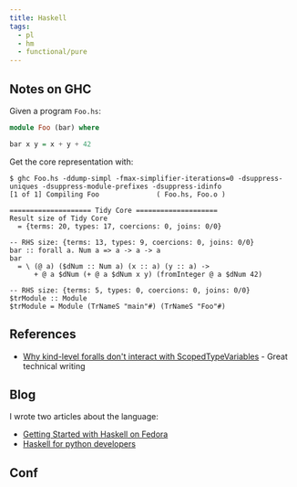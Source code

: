 ```yaml
---
title: Haskell
tags:
  - pl
  - hm
  - functional/pure
---
```


## Notes on GHC

Given a program `Foo.hs`:

```haskell
module Foo (bar) where

bar x y = x + y + 42
```

Get the core representation with:

```
$ ghc Foo.hs -ddump-simpl -fmax-simplifier-iterations=0 -dsuppress-uniques -dsuppress-module-prefixes -dsuppress-idinfo
[1 of 1] Compiling Foo              ( Foo.hs, Foo.o )

==================== Tidy Core ====================
Result size of Tidy Core
  = {terms: 20, types: 17, coercions: 0, joins: 0/0}

-- RHS size: {terms: 13, types: 9, coercions: 0, joins: 0/0}
bar :: forall a. Num a => a -> a -> a
bar
  = \ (@ a) ($dNum :: Num a) (x :: a) (y :: a) ->
      + @ a $dNum (+ @ a $dNum x y) (fromInteger @ a $dNum 42)

-- RHS size: {terms: 5, types: 0, coercions: 0, joins: 0/0}
$trModule :: Module
$trModule = Module (TrNameS "main"#) (TrNameS "Foo"#)
```

## References

- [Why kind-level foralls don't interact with ScopedTypeVariables](https://ryanglscott.github.io/2021/04/05/why-kind-level-foralls-dont-interact-with-scopedtypevariables/) - Great technical writing

## Blog

I wrote two articles about the language:

- [Getting Started with Haskell on Fedora](https://fedoramagazine.org/getting-started-with-haskell-on-fedora/)
- [Haskell for python developers](https://www.softwarefactory-project.io/haskell-for-python-developers.html)

## Conf

<zurihac>
